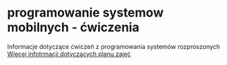 # programowanie systemow mobilnych - ćwiczenia
Informacje dotyczące ćwiczeń z programowania systemów rozproszonych
[Więcej infotrmacji dotyczących planu zajęć](https://github.com/plysiu/programowanie-systemow-mobilnych/wiki)
